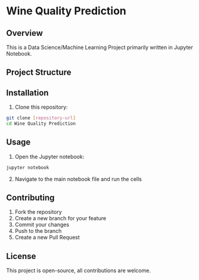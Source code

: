 # Wine Quality Prediction

## Overview
This is a Data Science/Machine Learning Project primarily written in Jupyter Notebook.

## Project Structure

## Installation

1. Clone this repository:
 ```bash
 git clone [repository-url]
 cd Wine Quality Prediction
 ```

## Usage

1. Open the Jupyter notebook:
 ```bash
 jupyter notebook
 ```

2. Navigate to the main notebook file and run the cells

## Contributing

1. Fork the repository
2. Create a new branch for your feature
3. Commit your changes
4. Push to the branch
5. Create a new Pull Request

## License

This project is open-source, all contributions are welcome.